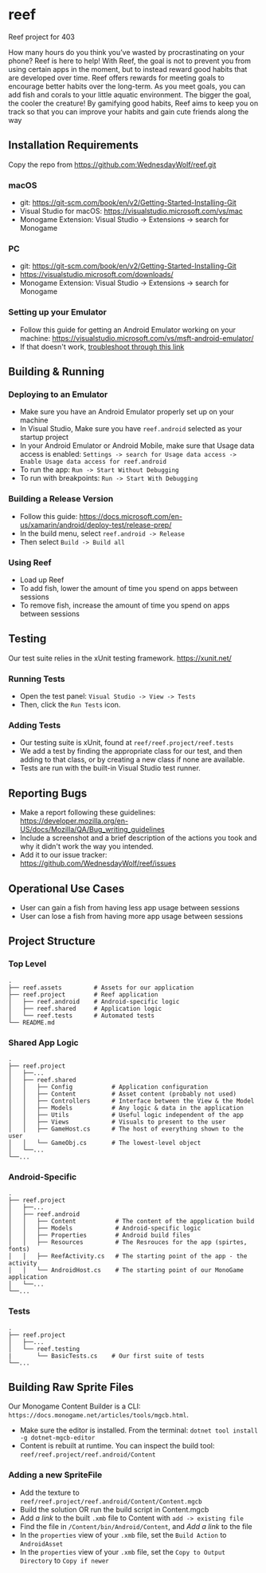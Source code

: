 # reef #
Reef project for 403

How many hours do you think you’ve wasted by procrastinating on your phone? Reef is here to help! With Reef, the goal is not to prevent you from using certain apps in the moment, but to instead reward good habits that are developed over time. Reef offers rewards for meeting goals to encourage better habits over the long-term. As you meet goals, you can add fish and corals to your little aquatic environment. The bigger the goal, the cooler the creature! By gamifying good habits, Reef aims to keep you on track so that you can improve your habits and gain cute friends along the way

## Installation Requirements ##
Copy the repo from https://github.com:WednesdayWolf/reef.git

### macOS ###
- git: https://git-scm.com/book/en/v2/Getting-Started-Installing-Git
- Visual Studio for macOS: https://visualstudio.microsoft.com/vs/mac
- Monogame Extension: Visual Studio -> Extensions -> search for Monogame

### PC ###
- git: https://git-scm.com/book/en/v2/Getting-Started-Installing-Git
- https://visualstudio.microsoft.com/downloads/
- Monogame Extension: Visual Studio -> Extensions -> search for Monogame

### Setting up your Emulator ###
- Follow this guide for getting an Android Emulator working on your machine: https://visualstudio.microsoft.com/vs/msft-android-emulator/
- If that doesn't work, [troubleshoot through this link](https://lmgtfy.app/?q=I+am+a+CSE+major+how+do+I+install+an+android+emulator)

## Building & Running ## 

### Deploying to an Emulator ###
- Make sure you have an Android Emulator properly set up on your machine
- In Visual Studio, Make sure you have `reef.android` selected as your startup project
- In your Android Emulator or Android Mobile, make sure that Usage data access is enabled: `Settings -> search for Usage data access -> Enable Usage data access for reef.android` 
- To run the app: `Run -> Start Without Debugging`
- To run with breakpoints: `Run -> Start With Debugging`

### Building a Release Version ###
- Follow this guide: https://docs.microsoft.com/en-us/xamarin/android/deploy-test/release-prep/
- In the build menu, select `reef.android -> Release`
- Then select `Build -> Build all`

### Using Reef ###
- Load up Reef
- To add fish, lower the amount of time you spend on apps between sessions
- To remove fish, increase the amount of time you spend on apps between sessions

## Testing ##
Our test suite relies in the xUnit testing framework. https://xunit.net/

### Running Tests ###
- Open the test panel: `Visual Studio -> View -> Tests`
- Then, click the `Run Tests` icon.

### Adding Tests ###
- Our testing suite is xUnit, found at `reef/reef.project/reef.tests` 
- We add a test by finding the appropriate class for our test, and then adding to that class, or by creating a new class if none are available.
- Tests are run with the built-in Visual Studio test runner.

## Reporting Bugs ##
- Make a report following these guidelines: https://developer.mozilla.org/en-US/docs/Mozilla/QA/Bug_writing_guidelines
- Include a screenshot and a brief description of the actions you took and why it didn't work the way you intended.
- Add it to our issue tracker: https://github.com/WednesdayWolf/reef/issues

## Operational Use Cases ##
- User can gain a fish from having less app usage between sessions
- User can lose a fish from having more app usage between sessions

## Project Structure ##

### Top Level ###
    .
    ├── reef.assets         # Assets for our application
    ├── reef.project        # Reef application 
    │   ├── reef.android    # Android-specific logic
    │   ├── reef.shared     # Application logic
    │   └── reef.tests      # Automated tests 
    └── README.md

### Shared App Logic ###
    .
    ├── reef.project
    │   ├──...
    │   ├── reef.shared
    │   │   ├── Config           # Application configuration
    │   │   ├── Content          # Asset content (probably not used)
    │   │   ├── Controllers      # Interface between the View & the Model
    │   │   ├── Models           # Any logic & data in the application
    │   │   ├── Utils            # Useful logic independent of the app
    │   │   ├── Views            # Visuals to present to the user
    │   │   ├── GameHost.cs      # The host of everything shown to the user
    │   │   └── GameObj.cs       # The lowest-level object
    │   └──...
    └──...

### Android-Specific ###
    .
    ├── reef.project
    │   ├──...
    │   ├── reef.android
    │   │   ├── Content           # The content of the appplication build
    │   │   ├── Models            # Android-specific logic
    │   │   ├── Properties        # Android build files
    │   │   ├── Resources         # The Resrouces for the app (spirtes, fonts)
    │   │   ├── ReefActivity.cs   # The starting point of the app - the activity
    │   │   └── AndroidHost.cs    # The starting point of our MonoGame application
    │   └──...
    └──...

### Tests ###
    .
    ├── reef.project
    │   ├──...
    │   └── reef.testing
    |       └── BasicTests.cs    # Our first suite of tests
    └──...     

## Building Raw Sprite Files ##
Our Monogame Content Builder is a CLI: `https://docs.monogame.net/articles/tools/mgcb.html`.
- Make sure the editor is installed. From the terminal: `dotnet tool install -g dotnet-mgcb-editor`
- Content is rebuilt at runtime. You can inspect the build tool: `reef/reef.project/reef.android/Content`

### Adding a new SpriteFile ###
- Add the texture to `reef/reef.project/reef.android/Content/Content.mgcb`
- Build the solution OR run the build script in Content.mgcb
- Add _a link_ to the built `.xmb` file to Content with `add -> existing file` 
- Find the file in `/Content/bin/Android/Content`, and _Add a link_ to the file
- In the `properties` view of your `.xmb` file, set the `Build Action` to `AndroidAsset`
- In the `properties` view of your `.xmb` file, set the `Copy to Output Directory` to `Copy if newer`
